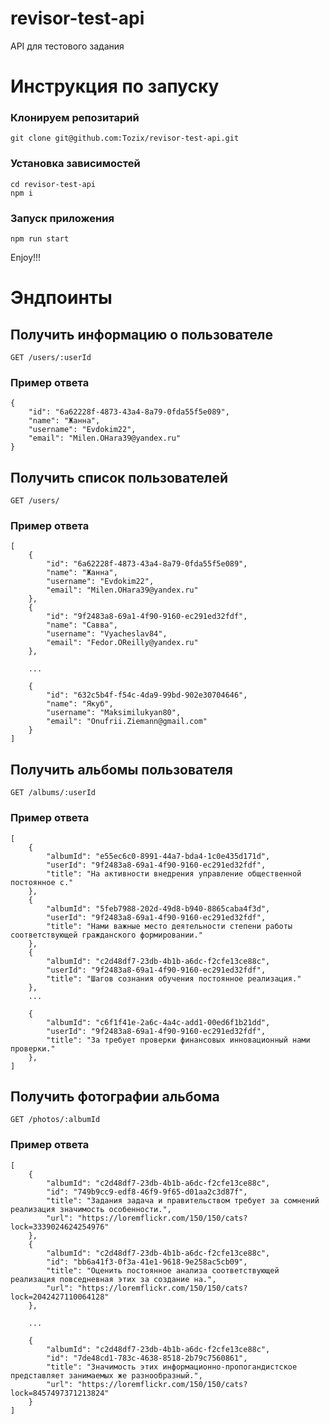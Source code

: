 # revisor-test-api

API для тестового задания

# Инструкция по запуску

### Клонируем репозитарий

```
git clone git@github.com:Tozix/revisor-test-api.git

```

### Установка зависимостей

```
cd revisor-test-api
npm i
```

### Запуск приложения

```
npm run start
```

Enjoy!!!

# Эндпоинты

## Получить информацию о пользователе

```
GET /users/:userId
```

### Пример ответа

```
{
    "id": "6a62228f-4873-43a4-8a79-0fda55f5e089",
    "name": "Жанна",
    "username": "Evdokim22",
    "email": "Milen.OHara39@yandex.ru"
}
```

## Получить список пользователей

```
GET /users/
```

### Пример ответа

```
[
    {
        "id": "6a62228f-4873-43a4-8a79-0fda55f5e089",
        "name": "Жанна",
        "username": "Evdokim22",
        "email": "Milen.OHara39@yandex.ru"
    },
    {
        "id": "9f2483a8-69a1-4f90-9160-ec291ed32fdf",
        "name": "Савва",
        "username": "Vyacheslav84",
        "email": "Fedor.OReilly@yandex.ru"
    },

    ...

    {
        "id": "632c5b4f-f54c-4da9-99bd-902e30704646",
        "name": "Якуб",
        "username": "Maksimilukyan80",
        "email": "Onufrii.Ziemann@gmail.com"
    }
]
```

## Получить альбомы пользователя

```
GET /albums/:userId
```

### Пример ответа

```
[
    {
        "albumId": "e55ec6c0-8991-44a7-bda4-1c0e435d171d",
        "userId": "9f2483a8-69a1-4f90-9160-ec291ed32fdf",
        "title": "На активности внедрения управление общественной постоянное с."
    },
    {
        "albumId": "5feb7988-202d-49d8-b940-8865caba4f3d",
        "userId": "9f2483a8-69a1-4f90-9160-ec291ed32fdf",
        "title": "Нами важные место деятельности степени работы соответствующей гражданского формировании."
    },
    {
        "albumId": "c2d48df7-23db-4b1b-a6dc-f2cfe13ce88c",
        "userId": "9f2483a8-69a1-4f90-9160-ec291ed32fdf",
        "title": "Шагов сознания обучения постоянное реализация."
    },
    ...

    {
        "albumId": "c6f1f41e-2a6c-4a4c-add1-00ed6f1b21dd",
        "userId": "9f2483a8-69a1-4f90-9160-ec291ed32fdf",
        "title": "За требует проверки финансовых инновационный нами проверки."
    },
]
```

## Получить фотографии альбома

```
GET /photos/:albumId
```

### Пример ответа

```
[
    {
        "albumId": "c2d48df7-23db-4b1b-a6dc-f2cfe13ce88c",
        "id": "749b9cc9-edf8-46f9-9f65-d01aa2c3d87f",
        "title": "Задания задача и правительством требует за сомнений реализация значимость особенности.",
        "url": "https://loremflickr.com/150/150/cats?lock=3339024624254976"
    },
    {
        "albumId": "c2d48df7-23db-4b1b-a6dc-f2cfe13ce88c",
        "id": "bb6a41f3-0f3a-41e1-9618-9e258ac5cb09",
        "title": "Оценить постоянное анализа соответствующей реализация повседневная этих за создание на.",
        "url": "https://loremflickr.com/150/150/cats?lock=2042427110064128"
    },

    ...

    {
        "albumId": "c2d48df7-23db-4b1b-a6dc-f2cfe13ce88c",
        "id": "7de48cd1-783c-4638-8518-2b79c7560861",
        "title": "Значимость этих информационно-пропогандистское представляет занимаемых же разнообразный.",
        "url": "https://loremflickr.com/150/150/cats?lock=8457497371213824"
    }
]
```
